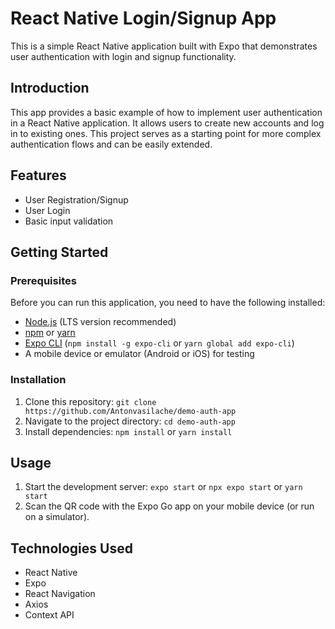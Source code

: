 # React Native Login/Signup App

This is a simple React Native application built with Expo that demonstrates user authentication with login and signup functionality.

## Introduction

This app provides a basic example of how to implement user authentication in a React Native application. It allows users to create new accounts and log in to existing ones. This project serves as a starting point for more complex authentication flows and can be easily extended.

## Features

- User Registration/Signup
- User Login
- Basic input validation

## Getting Started

### Prerequisites

Before you can run this application, you need to have the following installed:

- [Node.js](https://nodejs.org/) (LTS version recommended)
- [npm](https://www.npmjs.com/) or [yarn](https://yarnpkg.com/)
- [Expo CLI](https://expo.dev/cli) (`npm install -g expo-cli` or `yarn global add expo-cli`)
- A mobile device or emulator (Android or iOS) for testing

### Installation

1. Clone this repository: `git clone https://github.com/Antonvasilache/demo-auth-app`
2. Navigate to the project directory: `cd demo-auth-app`
3. Install dependencies: `npm install` or `yarn install`

## Usage

1. Start the development server: `expo start` or `npx expo start` or `yarn start`
2. Scan the QR code with the Expo Go app on your mobile device (or run on a simulator).

## Technologies Used

- React Native
- Expo
- React Navigation
- Axios
- Context API
